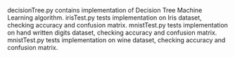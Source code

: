 decisionTree.py contains implementation of Decision Tree Machine Learning algorithm.
irisTest.py tests implementation on Iris dataset, checking accuracy and confusion matrix.
mnistTest.py tests implementation on hand written digits dataset, checking accuracy and confusion matrix.
mnistTest.py tests implementation on wine dataset, checking accuracy and confusion matrix.
